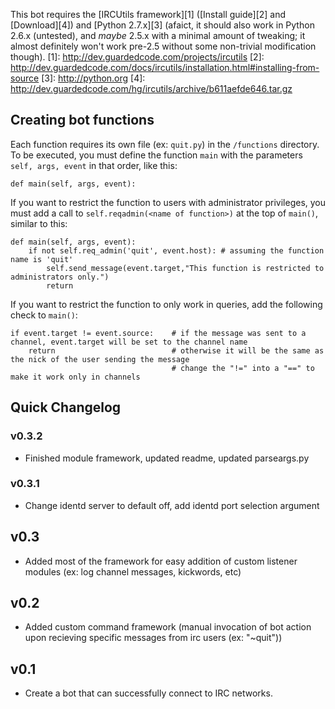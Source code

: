 This bot requires the [IRCUtils framework][1] ([Install guide][2] and [Download][4]) and [Python 2.7.x][3] (afaict, it should also work in Python 2.6.x (untested), and *maybe* 2.5.x with a minimal amount of tweaking; it almost definitely won't work pre-2.5 without some non-trivial modification though).
[1]: http://dev.guardedcode.com/projects/ircutils
[2]: http://dev.guardedcode.com/docs/ircutils/installation.html#installing-from-source
[3]: http://python.org
[4]: http://dev.guardedcode.com/hg/ircutils/archive/b611aefde646.tar.gz

Creating bot functions
-----
Each function requires its own file (ex: `quit.py`) in the `/functions` directory.
To be executed, you must define the function `main` with the parameters `self, args, event` in that order, like this:

    def main(self, args, event):

If you want to restrict the function to users with administrator privileges, you must add a call to `self.reqadmin(<name of function>)` at the top of `main()`, similar to this:

    def main(self, args, event):
        if not self.req_admin('quit', event.host): # assuming the function name is 'quit'
            self.send_message(event.target,"This function is restricted to administrators only.")
            return

If you want to restrict the function to only work in queries, add the following check to `main()`:

    if event.target != event.source:    # if the message was sent to a channel, event.target will be set to the channel name
        return                          # otherwise it will be the same as the nick of the user sending the message
                                        # change the "!=" into a "==" to make it work only in channels

Quick Changelog
-----

### v0.3.2
* Finished module framework, updated readme, updated parseargs.py

### v0.3.1
* Change identd server to default off, add identd port selection argument

## v0.3
* Added most of the framework for easy addition of custom listener modules (ex: log channel messages, kickwords, etc)

## v0.2
* Added custom command framework (manual invocation of bot action upon recieving specific messages from irc users (ex: "~quit"))

## v0.1
* Create a bot that can successfully connect to IRC networks.